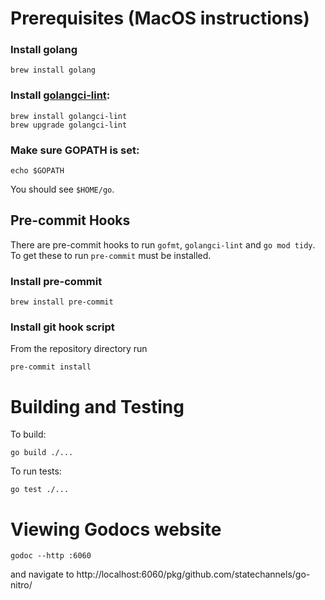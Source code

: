 # Prerequisites (MacOS instructions)

### Install golang

```
brew install golang
```

### Install [golangci-lint](https://golangci-lint.run):

```
brew install golangci-lint
brew upgrade golangci-lint
```

### Make sure GOPATH is set:

```
echo $GOPATH
```

You should see `$HOME/go`.

## Pre-commit Hooks

There are pre-commit hooks to run `gofmt`, `golangci-lint` and `go mod tidy`. To get these to run `pre-commit` must be installed.

### Install pre-commit

```shell
brew install pre-commit
```

### Install git hook script

From the repository directory run

```shell
pre-commit install
```

# Building and Testing

To build:

```shell
go build ./...
```

To run tests:

```shell
go test ./...
```

# Viewing Godocs website

```shell
godoc --http :6060
```

and navigate to http://localhost:6060/pkg/github.com/statechannels/go-nitro/
